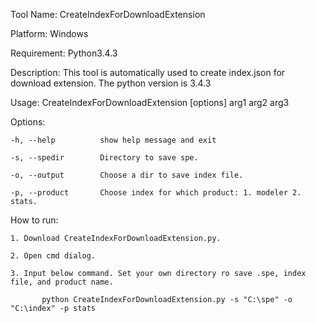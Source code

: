   Tool Name:	CreateIndexForDownloadExtension
  
  Platform:   Windows
  
  Requirement: Python3.4.3
	
  Description:	This tool is automatically used to create index.json for download extension. The python version is 3.4.3
	
  Usage: 		  CreateIndexForDownloadExtension [options] arg1 arg2 arg3

  Options:

	-h, --help          show help message and exit  

	-s, --spedir        Directory to save spe.

	-o, --output        Choose a dir to save index file.

	-p, --product       Choose index for which product: 1. modeler 2. stats. 
                   
  How to run:	
  
	1. Download CreateIndexForDownloadExtension.py.
      
	2. Open cmd dialog.
      
	3. Input below command. Set your own directory ro save .spe, index file, and product name.

	       python CreateIndexForDownloadExtension.py -s "C:\spe" -o "C:\index" -p stats   
